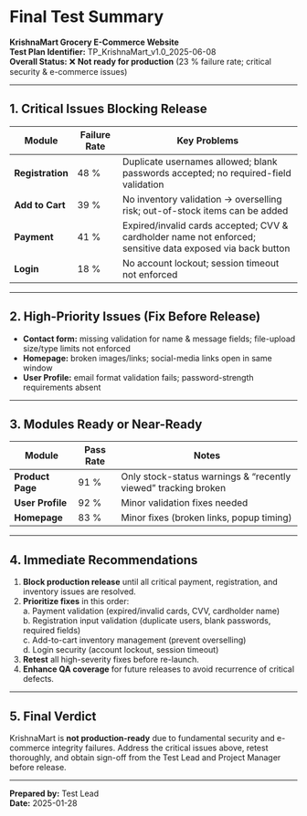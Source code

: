 # Final Test Summary
**KrishnaMart Grocery E-Commerce Website**  
**Test Plan Identifier:** TP_KrishnaMart_v1.0_2025-06-08  
**Overall Status:** ❌ **Not ready for production** (23 % failure rate; critical security & e-commerce issues)

---

## 1. Critical Issues Blocking Release

| Module            | Failure Rate | Key Problems |
|-------------------|--------------|--------------|
| **Registration**  | 48 %         | Duplicate usernames allowed; blank passwords accepted; no required-field validation |
| **Add to Cart**   | 39 %         | No inventory validation → overselling risk; out-of-stock items can be added |
| **Payment**       | 41 %         | Expired/invalid cards accepted; CVV & cardholder name not enforced; sensitive data exposed via back button |
| **Login**         | 18 %         | No account lockout; session timeout not enforced |

---

## 2. High-Priority Issues (Fix Before Release)
- **Contact form:** missing validation for name & message fields; file-upload size/type limits not enforced
- **Homepage:** broken images/links; social-media links open in same window
- **User Profile:** email format validation fails; password-strength requirements absent

---

## 3. Modules Ready or Near-Ready

| Module           | Pass Rate | Notes |
|------------------|-----------|-------|
| **Product Page** | 91 %      | Only stock-status warnings & “recently viewed” tracking broken |
| **User Profile** | 92 %      | Minor validation fixes needed |
| **Homepage**     | 83 %      | Minor fixes (broken links, popup timing) |

---

## 4. Immediate Recommendations
1. **Block production release** until all critical payment, registration, and inventory issues are resolved.
2. **Prioritize fixes** in this order:  
   a. Payment validation (expired/invalid cards, CVV, cardholder name)  
   b. Registration input validation (duplicate users, blank passwords, required fields)  
   c. Add-to-cart inventory management (prevent overselling)  
   d. Login security (account lockout, session timeout)
3. **Retest** all high-severity fixes before re-launch.
4. **Enhance QA coverage** for future releases to avoid recurrence of critical defects.

---

## 5. Final Verdict
KrishnaMart is **not production-ready** due to fundamental security and e-commerce integrity failures. Address the critical issues above, retest thoroughly, and obtain sign-off from the Test Lead and Project Manager before release.

---

**Prepared by:** Test Lead  
**Date:** 2025-01-28  